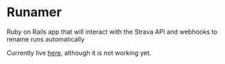 # Runamer
Ruby on Rails app that will interact with the Strava API and webhooks to rename runs automatically

Currently live [here](https://runamer.herokuapp.com/), although it is not working yet.

